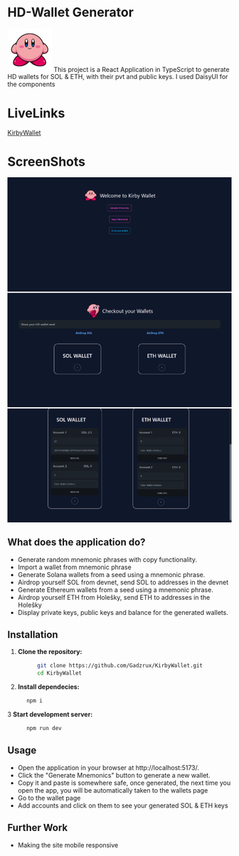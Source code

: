 # HD-Wallet Generator
  <img src="./src/assets/kirby.png" alt="Kirby" width="100"/>
 This project is a React Application in TypeScript to generate HD wallets for SOL & ETH, with their pvt and public keys.
 I used DaisyUI for the components

# LiveLinks
[KirbyWallet](https://kirby-wallet.vercel.app)

# ScreenShots
![Wallet Image](./src/assets/pic1.png)
![Wallet Image](./src/assets/pic2.png)
![Wallet Image](./src/assets/pic3.png)
## What does the application do?

- Generate random mnemonic phrases with copy functionality.
- Import a wallet from mnemonic phrase
- Generate Solana wallets from a seed using a mnemonic phrase.
- Airdrop yourself SOL from devnet, send SOL to addresses in the devnet
- Generate Ethereum wallets from a seed using a mnemonic phrase.
- Airdrop yourself ETH from Holešky, send ETH to addresses in the Holešky
- Display private keys, public keys and balance for the generated wallets.

## Installation

1. **Clone the repository:**

   ```bash
         git clone https://github.com/Gadzrux/KirbyWallet.git
         cd KirbyWallet 
   ```
2. **Install dependecies:**

```bash
      npm i

```
3 **Start development server:**

```bash
      npm run dev

```

## Usage
- Open the application in your browser at http://localhost:5173/.
- Click the "Generate Mnemonics" button to generate a new wallet.
- Copy it and paste is somewhere safe, once generated, the next time you open the app, you will be automatically taken to the wallets page
- Go to the wallet page
- Add accounts and click on them to see your generated SOL & ETH keys

## Further Work
- Making the site mobile responsive
